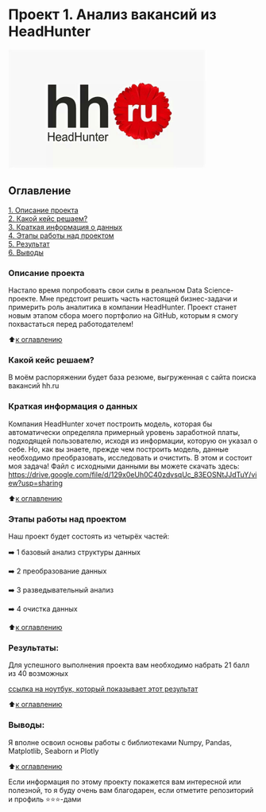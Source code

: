 # Проект 1. Анализ вакансий из HeadHunter
<img src = https://raw.githubusercontent.com/AndreyRysistov/DatasetsForPandas/main/hh%20label.jpg alt="drawing" style="width:400px;">

## Оглавление  
[1. Описание проекта](https://github.com/vv77v/IDE/tree/master/project_1#описание-проекта)  
[2. Какой кейс решаем?](https://github.com/vv77v/IDE/tree/master/project_1#какой-кейс-решаем)  
[3. Краткая информация о данных](https://github.com/vv77v/IDE/tree/master/project_1#краткая-информация-о-данных)  
[4. Этапы работы над проектом](https://github.com/vv77v/IDE/tree/master/project_1#этапы-работы-над-проектом)  
[5. Результат](https://github.com/vv77v/IDE/tree/master/project_1#результаты)    
[6. Выводы](https://github.com/vv77v/IDE/tree/master/project_1#выводы) 

### Описание проекта    
Настало время попробовать свои силы в реальном Data Science-проекте. Мне предстоит решить часть настоящей бизнес-задачи и примерить роль аналитика в компании HeadHunter. Проект станет новым этапом сбора моего портфолио на GitHub, которым я смогу похвастаться перед работодателем!

:arrow_up:[к оглавлению](https://github.com/vv77v/IDE/tree/master/project_1#оглавление)


### Какой кейс решаем?    
В моём распоряжении будет база резюме, выгруженная с сайта поиска вакансий hh.ru



### Краткая информация о данных
Компания HeadHunter хочет построить модель, которая бы автоматически определяла примерный уровень заработной платы, подходящей пользователю, исходя из информации, которую он указал о себе. Но, как вы знаете, прежде чем построить модель, данные необходимо преобразовать, исследовать и очистить. В этом и состоит моя задача!
Файл с исходными данными вы можете скачать здесь: https://drive.google.com/file/d/129x0eUh0C40zdvsqUc_83EOSNtJJdTuY/view?usp=sharing


:arrow_up:[к оглавлению](https://github.com/vv77v/IDE/tree/master/project_1#оглавление)

### Этапы работы над проектом  
Наш проект будет состоять из четырёх частей:

:arrow_right: 1 базовый анализ структуры данных

:arrow_right: 2 преобразование данных

:arrow_right: 3 разведывательный анализ

:arrow_right: 4 очистка данных


:arrow_up:[к оглавлению](https://github.com/vv77v/IDE/tree/master/project_1#оглавление)


### Результаты:  
Для успешного выполнения проекта вам необходимо набрать 21 балл из 40 возможных

[ссылка на ноутбук, который показывает этот результат](https://github.com/vv77v/IDE/blob/master/project_1/project_1.ipynb)

:arrow_up:[к оглавлению](https://github.com/vv77v/IDE/tree/master/project_1#оглавление)


### Выводы:  
Я вполне освоил основы работы с библиотеками Numpy, Pandas, Matplotlib, Seaborn и Plotly


:arrow_up:[к оглавлению](https://github.com/vv77v/IDE/tree/master/project_1#оглавление)


Если информация по этому проекту покажется вам интересной или полезной, то я буду очень вам благодарен, если отметите репозиторий и профиль ⭐️⭐️⭐️-дами

